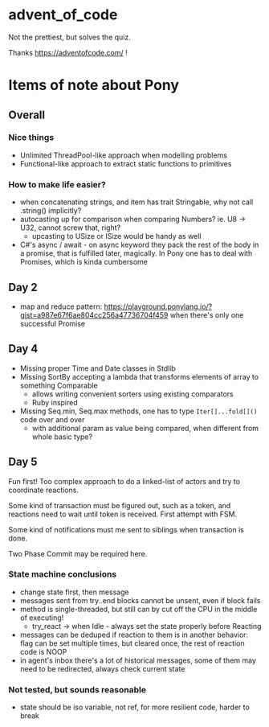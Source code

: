 # advent_of_code

Not the prettiest, but solves the quiz.

Thanks https://adventofcode.com/ !


# Items of note about Pony

## Overall

### Nice things

* Unlimited ThreadPool-like approach when modelling problems
* Functional-like approach to extract static functions to primitives

### How to make life easier?

* when concatenating strings, and item has trait Stringable, why not call .string() implicitly?
* autocasting up for comparison when comparing Numbers? ie. U8 -> U32, cannot screw that, right?
  * upcasting to USize or ISize would be handy as well
* C#'s async / await - on async keyword they pack the rest of the body in a promise, that is fulfilled later, magically. In Pony one has to deal with Promises, which is kinda cumbersome

## Day 2

* map and reduce pattern: https://playground.ponylang.io/?gist=a987e67f6ae804cc256a47736704f459 when there's only one successful Promise


## Day 4

* Missing proper Time and Date classes in Stdlib
* Missing SortBy accepting a lambda that transforms elements of array to something Comparable
  * allows writing convenient sorters using existing comparators
  * Ruby inspired
* Missing Seq.min, Seq.max methods, one has to type ```Iter[]...fold[]()``` code over and over
  * with additional param as value being compared, when different from whole basic type?

## Day 5

Fun first! Too complex approach to do a linked-list of actors and try to coordinate reactions.

Some kind of transaction must be figured out, such as a token, and reactions need to wait until token is received. First attempt with FSM.

Some kind of notifications must me sent to siblings when transaction is done.

Two Phase Commit may be required here.

### State machine conclusions

* change state first, then message
* messages sent from try..end blocks cannot be unsent, even if block fails
* method is single-threaded, but still can by cut off the CPU in the middle of executing!
  * try_react -> when Idle - always set the state properly before Reacting
* messages can be deduped if reaction to them is in another behavior: flag can be set multiple times, but cleared once, the rest of reaction code is NOOP
* in agent's inbox there's a lot of historical messages, some of them may need to be redirected, always check current state

### Not tested, but sounds reasonable

* state should be iso variable, not ref, for more resilient code, harder to break